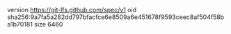 version https://git-lfs.github.com/spec/v1
oid sha256:9a7fa5a282dd797bfacfce6e8509a6e451678f9593ceec8af504f58ba1b70181
size 6460
